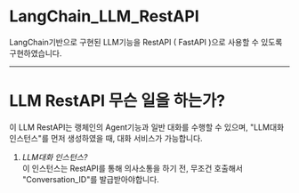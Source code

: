 # LangChain_LLM_RestAPI
LangChain기반으로 구현된 LLM기능을 RestAPI ( FastAPI )으로 사용할 수 있도록 구현하였습니다. 

---

# LLM RestAPI 무슨 일을 하는가?
이 LLM RestAPI는 랭체인의 Agent기능과 일반 대화를 수행할 수 있으며, "LLM대화 인스턴스"를 먼저 생성하였을 때, 대화 서비스가 가능합니다. 

1. *LLM대화 인스턴스?*<br>
이 인스턴스는 RestAPI를 통해 의사소통을 하기 전, 무조건 호출해서 "Conversation_ID"를 발급받아야합니다.
